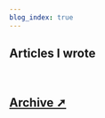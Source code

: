 ```yaml
---
blog_index: true
---
```


## Articles I wrote

&nbsp;

<BlogIndex />

## [Archive ➚](https://vlad.nastasiu.com/archive/)